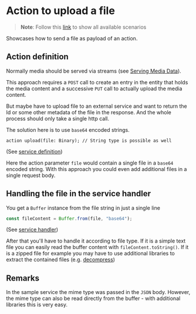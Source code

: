 # Action to upload a file

> **Note**: Follow this [link](https://github.com/stockbal/cap-samples/tree/main) to show all available scenarios

Showcases how to send a file as payload of an action.

## Action definition

Normally media should be served via streams (see [Serving Media Data]([https://](https://cap.cloud.sap/docs/guides/media-data#serving-media-data))).

This approach requires a `POST` call to create an entry in the entity that holds the media content and a successive `PUT` call to actually upload the media content.

But maybe have to upload file to an external service and want to return the Id or some other metadata of the file in the response. And the whole process should only take a single http call.

The solution here is to use `base64` encoded strings.

```cds
action upload(file: Binary); // String type is possible as well
```

(See [service definition](./srv/file-upload-service.cds))

Here the action parameter `file` would contain a single file in a `base64` encoded string. With this approach you could even add additional files in a single request body.

## Handling the file in the service handler

You get a `Buffer` instance from the file string in just a single line

```js
const fileContent = Buffer.from(file, "base64");
```

(See [service handler](./srv/file-upload-service.js))

After that you'll have to handle it according to file type. If it is a simple text file you can easily read the buffer content with `fileContent.toString()`. If it is a zipped file for example you may have to use additional libraries to extract the contained files (e.g. [decompress](https://npmjs.com/decompress))

## Remarks

In the sample service the mime type was passed in the `JSON` body. However, the mime type can also be read directly from the buffer - with additional libraries this is very easy.

